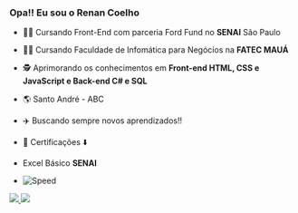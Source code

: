 ### Opa!! Eu sou o Renan Coelho

- :man_technologist: Cursando Front-End com parceria Ford Fund no **SENAI** São Paulo
- :man_student: Cursando Faculdade de Infomática para Negócios na **FATEC MAUÁ**
- :detective: Aprimorando os conhecimentos em **Front-end HTML, CSS e JavaScript e Back-end C# e SQL**
- :earth_americas: Santo André - ABC
- :airplane: Buscando sempre novos aprendizados!!
- :bookmark_tabs: Certificações :arrow_down:
- Excel Básico **SENAI**



- ![Speed](https://encrypted-tbn0.gstatic.com/images?q=tbn:ANd9GcRMIkWh-Q00Hl9PJndHUBoCZeD4-TWU0oolVQ&usqp=CAU)

<div>
   <a href="https://github.com/renan-menezess">
  <img heigth="180cm" src="https://github-readme-stats.vercel.app/api?username=renan-menezess&show_icons=true&theme=dark&include_all_commits=true&count_private=true"/>
  <img heigth="180cm" src="https://github-readme-stats.vercel.app/api/top-langs/?username=renan-menezess&layout=compact&langs_count=16&theme=dark"/>
</div>

